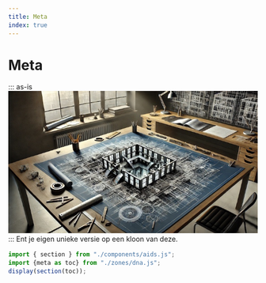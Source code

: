 ```yaml
---
title: Meta
index: true
---
```

# Meta
::: as-is
![](meta-by-dall-e-720.jpg)
:::
Ent je eigen unieke versie op een kloon van deze.
~~~js
import { section } from "./components/aids.js";
import {meta as toc} from "./zones/dna.js";
display(section(toc));
~~~
